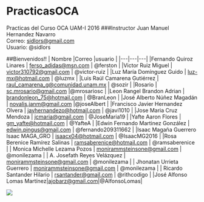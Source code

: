 # PracticasOCA
Practicas del Curso OCA UAM-I 2016
###Instructor 
Juan Manuel Hernandez Navarro  
Correo: sidlors@gmail.com  
Usuario: @sidlors

##Bienvenidos!!
| Nombre  |Correo   |usuario   |
|---|---|---|
|Fernando Quiroz Linares   | ferso_adidas@msn.com  |    @ferston |
|Victor Ruiz Miguel    | victor310792@gmail.com  |  @victor-ruiz  |
|Luz María Domínguez Guido    | luz-mx@hotmail.com  | @luzmx  |
|Luis Raúl Camarena Gutiérrez   |   raul_camarena_g@comunidad.unam.mx | @sozir  |
|Rosario   | sc.mrosario@gmail.com  |@mrosariosc    |
|Leon Rangel Brandon Adrian | brandonleon_75@hotmail.com  |  @BranLeon  |
|José Alberto Núñez Magadán    |  novalis.janm@gmail.com |@joseAlbert   |
|Francisco Javier Hernandez Olvera   | javhernandezo@hotmail.com  | @javi1010   |
|Jose Maria Cruz Mendoza   | jcmaria@gmail.com  | @JoseMaria19  |
|Yafte Aaron Flores |  gm_yafte@hotmail.com  | @YafteA  |
|Edwin Fernando Martinez González   |  edwin.pingus@gmail.com |  @fernando209311662 |
|Isaac Magaña Guerrero  Isaac MAGA_GRO | isaacx04@hotmail.com  | @IsaacMG2016  |
|Rosa Berenice Ramírez Salinas     | ramsaberenice@hotmail.com  |  @ramsaberenice |
| Monica Michelle Lezama Pozos    | monirammsteinsone@gmail.com  | @monilezama  |
| A. Josefath Reyes Velázquez    | monirammsteinsone@gmail.com  | @monilezama  |
| Jhonatan Urrieta Guerrero    | monirammsteinsone@gmail.com  | @monilezama  |
| Ricardo Santander Hilario   | rsantander@gmail.com  | @rithcodigo |
|José Alfonso Lomas Martínez|ajobarz@gmail.com|@AlfonsoLomas|


![](https://s-media-cache-ak0.pinimg.com/736x/17/cd/41/17cd4124e87c4b30a5fecf2605d86b6b.jpg)

